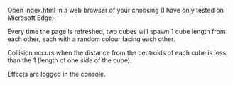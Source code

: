 Open index.html in a web browser of your choosing (I have only tested on Microsoft Edge).

Every time the page is refreshed, two cubes will spawn 1 cube length from each other, each with a random colour facing each other.

Collision occurs when the distance from the centroids of each cube is less than the 1 (length of one side of the cube). 

Effects are logged in the console.